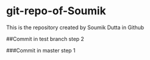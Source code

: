 # git-repo-of-Soumik
This is the repository created by Soumik Dutta in Github

##Commit in test branch step 2 


###Commit in master step 1
